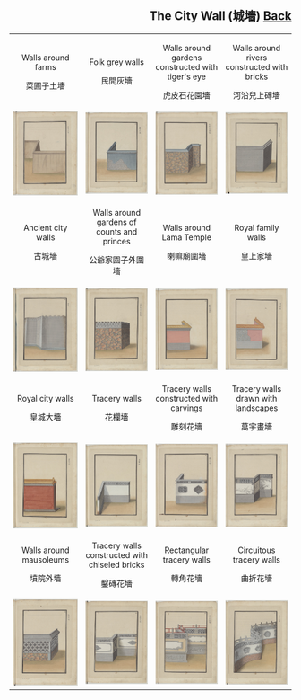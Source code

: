 <h2 align="right">The City Wall (城墻) <a href="../README.md">Back</a></h2>

<table>
    <tr>
        <td align="center"><p>Walls around farms</p><p>菜圃子土墻</p></td>
        <td align="center"><p>Folk grey walls</p><p>民間灰墻</p></td>
        <td align="center"><p>Walls around gardens constructed with tiger's eye</p><p>虎皮石花園墻</p></td>
        <td align="center"><p>Walls around rivers constructed with bricks</p><p>河沿兒上磚墻</p></td>
    </tr>
    <tr>
        <td align="center"><img src="./1.jpg"/></td>
        <td align="center"><img src="./2.jpg"/></td>
        <td align="center"><img src="./3.jpg"/></td>
        <td align="center"><img src="./4.jpg"/></td>
    </tr>
    <tr>
        <td align="center"><p>Ancient city walls</p><p>古城墻</p></td>
        <td align="center"><p>Walls around gardens of counts and princes</p><p>公爺家園子外圍墻</p></td>
        <td align="center"><p>Walls around Lama Temple</p><p>喇嘛廟圍墻</p></td>
        <td align="center"><p>Royal family walls</p><p>皇上家墻</p></td>
    </tr>
    <tr>
        <td align="center"><img src="./5.jpg"/></td>
        <td align="center"><img src="./6.jpg"/></td>
        <td align="center"><img src="./7.jpg"/></td>
        <td align="center"><img src="./8.jpg"/></td>
    </tr>
    <tr>
        <td align="center"><p>Royal city walls</p><p>皇城大墻</p></td>
        <td align="center"><p>Tracery walls</p><p>花欄墻</p></td>
        <td align="center"><p>Tracery walls constructed with carvings</p><p>雕刻花墻</p></td>
        <td align="center"><p>Tracery walls drawn with landscapes</p><p>萬宇畫墻</p></td>
    </tr>
    <tr>
        <td align="center"><img src="./9.jpg"/></td>
        <td align="center"><img src="./10.jpg"/></td>
        <td align="center"><img src="./11.jpg"/></td>
        <td align="center"><img src="./12.jpg"/></td>
    </tr>
    <tr>
        <td align="center"><p>Walls around mausoleums</p><p>墳院外墙</p></td>
        <td align="center"><p>Tracery walls constructed with chiseled bricks</p><p>鑿磚花墻</p></td>
        <td align="center"><p>Rectangular tracery walls</p><p>轉角花墻</p></td>
        <td align="center"><p>Circuitous tracery walls</p><p>曲折花墻</p></td>
    </tr>
    <tr>
        <td align="center"><img src="./13.jpg"/></td>
        <td align="center"><img src="./14.jpg"/></td>
        <td align="center"><img src="./15.jpg"/></td>
        <td align="center"><img src="./16.jpg"/></td>
    </tr>
</table>
